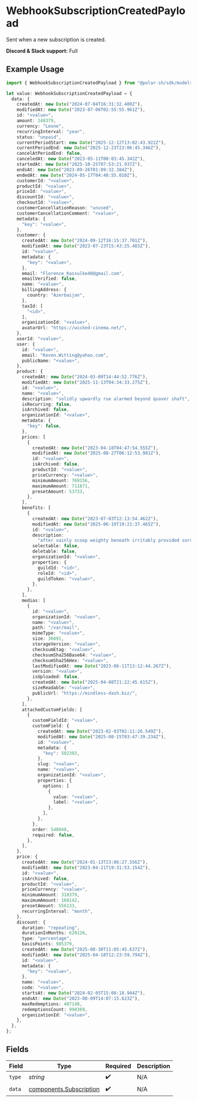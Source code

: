 # WebhookSubscriptionCreatedPayload

Sent when a new subscription is created.

**Discord & Slack support:** Full

## Example Usage

```typescript
import { WebhookSubscriptionCreatedPayload } from "@polar-sh/sdk/models/components/webhooksubscriptioncreatedpayload.js";

let value: WebhookSubscriptionCreatedPayload = {
  data: {
    createdAt: new Date("2024-07-04T16:31:32.400Z"),
    modifiedAt: new Date("2023-07-06T02:55:55.961Z"),
    id: "<value>",
    amount: 148379,
    currency: "Leone",
    recurringInterval: "year",
    status: "unpaid",
    currentPeriodStart: new Date("2025-12-12T13:02:43.922Z"),
    currentPeriodEnd: new Date("2025-12-23T23:06:45.346Z"),
    cancelAtPeriodEnd: false,
    canceledAt: new Date("2023-05-11T00:03:45.342Z"),
    startedAt: new Date("2025-10-25T07:53:21.937Z"),
    endsAt: new Date("2023-09-26T01:09:32.384Z"),
    endedAt: new Date("2024-05-17T04:48:55.010Z"),
    customerId: "<value>",
    productId: "<value>",
    priceId: "<value>",
    discountId: "<value>",
    checkoutId: "<value>",
    customerCancellationReason: "unused",
    customerCancellationComment: "<value>",
    metadata: {
      "key": "<value>",
    },
    customer: {
      createdAt: new Date("2024-09-12T16:15:37.701Z"),
      modifiedAt: new Date("2023-07-23T15:43:25.483Z"),
      id: "<value>",
      metadata: {
        "key": "<value>",
      },
      email: "Florence_Kassulke40@gmail.com",
      emailVerified: false,
      name: "<value>",
      billingAddress: {
        country: "Azerbaijan",
      },
      taxId: [
        "<id>",
      ],
      organizationId: "<value>",
      avatarUrl: "https://wicked-cinema.net/",
    },
    userId: "<value>",
    user: {
      id: "<value>",
      email: "Keven.Witting@yahoo.com",
      publicName: "<value>",
    },
    product: {
      createdAt: new Date("2024-03-09T14:44:52.776Z"),
      modifiedAt: new Date("2025-11-13T04:34:33.275Z"),
      id: "<value>",
      name: "<value>",
      description: "solidly upwardly rue alarmed beyond quaver shaft",
      isRecurring: false,
      isArchived: false,
      organizationId: "<value>",
      metadata: {
        "key": false,
      },
      prices: [
        {
          createdAt: new Date("2023-04-18T04:47:54.555Z"),
          modifiedAt: new Date("2025-08-27T06:12:53.981Z"),
          id: "<value>",
          isArchived: false,
          productId: "<value>",
          priceCurrency: "<value>",
          minimumAmount: 769156,
          maximumAmount: 711871,
          presetAmount: 53733,
        },
      ],
      benefits: [
        {
          createdAt: new Date("2023-07-03T12:13:54.462Z"),
          modifiedAt: new Date("2025-06-19T19:21:37.465Z"),
          id: "<value>",
          description:
            "after vainly scoop weighty beneath irritably provided sorrowful",
          selectable: false,
          deletable: false,
          organizationId: "<value>",
          properties: {
            guildId: "<id>",
            roleId: "<id>",
            guildToken: "<value>",
          },
        },
      ],
      medias: [
        {
          id: "<value>",
          organizationId: "<value>",
          name: "<value>",
          path: "/var/mail",
          mimeType: "<value>",
          size: 36691,
          storageVersion: "<value>",
          checksumEtag: "<value>",
          checksumSha256Base64: "<value>",
          checksumSha256Hex: "<value>",
          lastModifiedAt: new Date("2023-06-11T13:12:44.267Z"),
          version: "<value>",
          isUploaded: false,
          createdAt: new Date("2025-04-08T21:22:45.615Z"),
          sizeReadable: "<value>",
          publicUrl: "https://mindless-dash.biz/",
        },
      ],
      attachedCustomFields: [
        {
          customFieldId: "<value>",
          customField: {
            createdAt: new Date("2023-02-03T02:11:26.549Z"),
            modifiedAt: new Date("2025-08-15T03:47:39.234Z"),
            id: "<value>",
            metadata: {
              "key": 502393,
            },
            slug: "<value>",
            name: "<value>",
            organizationId: "<value>",
            properties: {
              options: [
                {
                  value: "<value>",
                  label: "<value>",
                },
              ],
            },
          },
          order: 540048,
          required: false,
        },
      ],
    },
    price: {
      createdAt: new Date("2024-01-13T23:06:27.556Z"),
      modifiedAt: new Date("2023-04-21T19:31:53.154Z"),
      id: "<value>",
      isArchived: false,
      productId: "<value>",
      priceCurrency: "<value>",
      minimumAmount: 318379,
      maximumAmount: 168142,
      presetAmount: 556133,
      recurringInterval: "month",
    },
    discount: {
      duration: "repeating",
      durationInMonths: 620126,
      type: "percentage",
      basisPoints: 985379,
      createdAt: new Date("2025-08-30T11:05:45.637Z"),
      modifiedAt: new Date("2025-04-18T12:23:59.794Z"),
      id: "<value>",
      metadata: {
        "key": "<value>",
      },
      name: "<value>",
      code: "<value>",
      startsAt: new Date("2024-02-05T15:08:18.944Z"),
      endsAt: new Date("2023-08-09T14:07:15.623Z"),
      maxRedemptions: 487148,
      redemptionsCount: 990369,
      organizationId: "<value>",
    },
  },
};
```

## Fields

| Field                                                              | Type                                                               | Required                                                           | Description                                                        |
| ------------------------------------------------------------------ | ------------------------------------------------------------------ | ------------------------------------------------------------------ | ------------------------------------------------------------------ |
| `type`                                                             | *string*                                                           | :heavy_check_mark:                                                 | N/A                                                                |
| `data`                                                             | [components.Subscription](../../models/components/subscription.md) | :heavy_check_mark:                                                 | N/A                                                                |